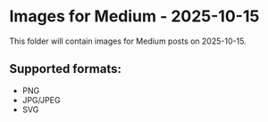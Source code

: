 # Images for Medium - 2025-10-15

This folder will contain images for Medium posts on 2025-10-15.

## Supported formats:
- PNG
- JPG/JPEG
- SVG
